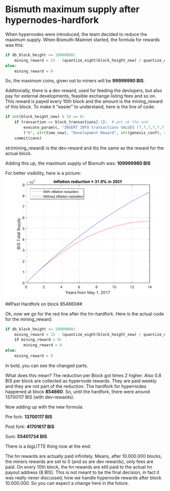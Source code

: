 Bismuth maximum supply after hypernodes-hardfork
=======

When hypernodes were introduced, the team decided to reduce the maximum supply. When Bismuth-Mainnet started, the formula for rewards was this:
```python
if db_block_height <= 10000000:
    mining_reward = 15 - (quantize_eight(block_height_new) / quantize_eight(1000000))  # one zero less
else:
    mining_reward = 0
```

So, the maximum coins, given out to miners will be **99999990 BIS**.

Additionally, there is a dev reward, used for feeding the devlopers, but also pay for external developments, feasible exchange listing fees and so on. This reward is payed every 10th block and the amount is the mining_reward of this block.
To make it "easier" to understand, here is the line of code:
```python
if int(block_height_new) % 10 == 0:
    if transaction == block_transactions[-1]:  # put at the end
        execute_param(c, "INSERT INTO transactions VALUES (?,?,?,?,?,?,?,?,?,?,?,?)",
        ("0", str(time_now), "Development Reward", str(genesis_conf), str(mining_reward), "0", "0", "0", "0", "0", "0", str(block_height_new)))
    commit(conn)
```
str(mining_reward) is the dev-reward and itis the same as the reward for the actual block.

Adding this up, the maximum supply of Bismuth was:
**109999980 BIS**

For better visibility, here is a picture:
![Oups, where is the plot?](/graphics/BIS_inf_red.png)

##Past Hardfork on block 854660##

Ok, now we go for the red line after the hn-hardfork. Here is the actual code for the mining_reward:
```python
if db_block_height <= 10000000:
    mining_reward = 15 - (quantize_eight(block_height_new) / quantize_eight(1000000 **/ 2)) - Decimal("0.8")**
    if mining_reward < 0:
        mining_reward = 0
else:
    mining_reward = 0
```

In bold, you can see the changed parts. 

What does this mean?
The reduction per Block got times 2 higher. Also 0.8 BIS per block are collected as hypernode rewards. They are paid weekly and they are not part of the reduction.
The hardfork for hypernodes happened at block **854660**. So, until the hardfork, there were around 13700117 BIS (with dev-rewards).

Now adding up with the new formula:

Pre fork: **13700117 BIS**

Post fork: **41701617 BIS**

Sum: **55401734 BIS**


There is a bigLITTE thing now at the end:

The hn rewards are actually paid infinitely. Means, after 10.000.000 blocks, the miners rewards are set to 0 (and so are dev rewards), only fees are paid. On every 10th block, the hn rewards are still paid to the actual hn payout address (8 BIS). This is not meant to be the final decision, in fact it was really never discussed, how we handle hypernode rewards after block 10.000.000. So you can expect a change here in the future.